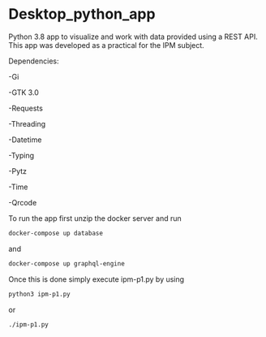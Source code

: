 # Desktop_python_app
 Python 3.8 app to visualize and work with data provided using a REST API. 
 This app was developed as a practical for the IPM subject.
 
 Dependencies:
 
  -Gi
  
  -GTK 3.0
  
  -Requests
  
  -Threading
  
  -Datetime
  
  -Typing
  
  -Pytz
  
  -Time
  
  -Qrcode

To run the app first unzip the docker server and run 
```bash
docker-compose up database 
```
and 
```bash
docker-compose up graphql-engine
```
Once this is done simply execute ipm-p1.py by using 
```bash
python3 ipm-p1.py
```
or
```bash
./ipm-p1.py
```
